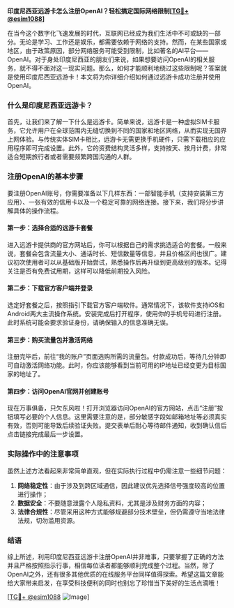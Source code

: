 **印度尼西亚远游卡怎么注册OpenAI？轻松搞定国际网络限制[[TG💪+ @esim1088](https://t.me/s/esim1088)]**

在当今这个数字化飞速发展的时代，互联网已经成为我们生活中不可或缺的一部分。无论是学习、工作还是娱乐，都需要依赖于网络的支持。然而，在某些国家或地区，由于政策原因，部分网络服务可能受到限制，比如著名的AI平台——OpenAI。对于身处印度尼西亚的朋友们来说，如果想要访问OpenAI的相关服务，就不得不面对这一现实问题。那么，如何才能顺利地绕过这些限制呢？答案就是使用印度尼西亚远游卡！本文将为你详细介绍如何通过远游卡成功注册并使用OpenAI。

### 什么是印度尼西亚远游卡？

首先，让我们来了解一下什么是远游卡。简单来说，远游卡是一种虚拟SIM卡服务，它允许用户在全球范围内无缝切换到不同的国家和地区网络，从而实现无国界上网体验。与传统实体SIM卡相比，远游卡无需更换手机硬件，只需下载相应的应用程序即可完成设置。此外，它的资费结构灵活多样，支持按天、按月计费，非常适合短期旅行者或者需要频繁跨国沟通的人群。

### 注册OpenAI的基本步骤

要注册OpenAI账号，你需要准备以下几样东西：一部智能手机（支持安装第三方应用）、一张有效的信用卡以及一个稳定可靠的网络连接。接下来，我们将分步讲解具体的操作流程。

#### 第一步：选择合适的远游卡套餐

进入远游卡提供商的官方网站后，你可以根据自己的需求挑选适合的套餐。一般来说，套餐会包含流量大小、通话时长、短信数量等信息，并且价格区间也很广。建议初次使用者可以从基础版开始尝试，熟悉操作后再升级到更高级别的版本。记得关注是否有免费试用期，这样可以降低前期投入风险。

#### 第二步：下载官方客户端并登录

选定好套餐之后，按照指引下载官方客户端软件。通常情况下，该软件支持iOS和Android两大主流操作系统。安装完成后打开程序，使用你的手机号码进行注册。此时系统可能会要求验证身份，请确保输入的信息准确无误。

#### 第三步：购买流量包并激活网络

注册完毕后，前往“我的账户”页面选购所需的流量包。付款成功后，等待几分钟即可自动激活网络功能。此时，你应该能够看到当前可用的IP地址已经变更为目标国家的地址了。

#### 第四步：访问OpenAI官网并创建账号

现在万事俱备，只欠东风啦！打开浏览器访问OpenAI的官方网站，点击“注册”按钮填写必要的个人信息。这里需要注意的是，部分敏感字段如邮箱地址等必须真实有效，否则可能导致后续验证失败。提交表单后耐心等待邮件通知，收到确认信后点击链接完成最后一步设置。

### 实际操作中的注意事项

虽然上述方法看起来非常简单直观，但在实际执行过程中仍需注意一些细节问题：

1. **网络稳定性**：由于涉及到跨区域通信，因此建议优先选择信号强度较高的位置进行操作；
2. **数据安全**：不要随意泄露个人隐私资料，尤其是涉及财务方面的内容；
3. **法律合规性**：尽管采用这种方式能够规避部分技术壁垒，但仍需遵守当地法律法规，切勿滥用资源。

### 结语

综上所述，利用印度尼西亚远游卡注册OpenAI并非难事，只要掌握了正确的方法并且严格按照指示行事，相信每位读者都能够顺利完成整个过程。当然，除了OpenAI之外，还有很多其他优质的在线服务平台同样值得探索。希望这篇文章能给大家带来启发，在享受科技便利的同时也别忘了珍惜当下美好的生活点滴哦！

[[TG💪+ @esim1088](https://t.me/s/esim1088) ![Image](https://i.postimg.cc/4NQfJmqS/Snipaste-2025-05-13-00-14-12.png)]